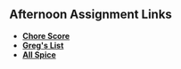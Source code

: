 ## Afternoon Assignment Links

* **[Chore Score](https://github.com/sethkunzler/chore_score)**
* **[Greg's List](https://github.com/sethkunzler/gregslist_week9)**
* **[All Spice](https://github.com/sethkunzler/checkpoint_wk10)**
